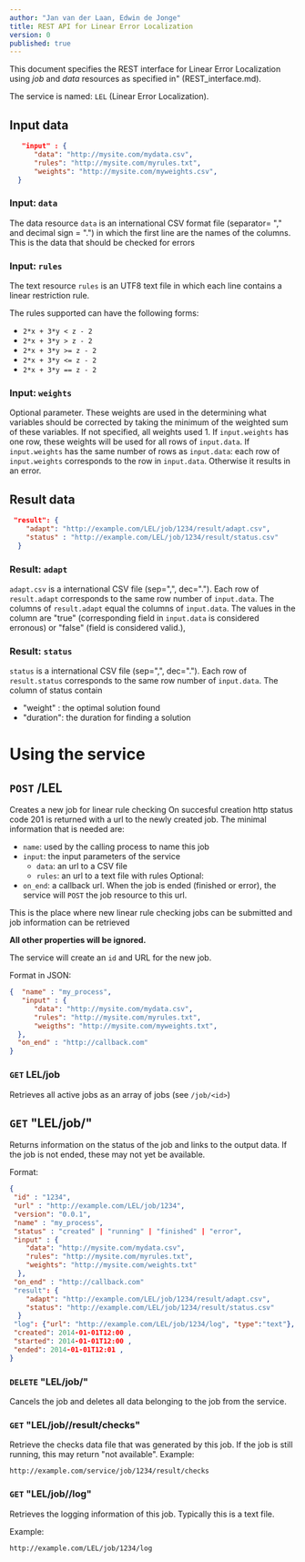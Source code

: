 ```yaml
---
author: "Jan van der Laan, Edwin de Jonge"
title: REST API for Linear Error Localization
version: 0
published: true
---
```


This document specifies the REST interface for Linear Error Localization using *job* and *data* resources as specified in" (REST_interface.md).


The service is named: `LEL` (Linear Error Localization).

## Input data

```json
   "input" : {
      "data": "http://mysite.com/mydata.csv",
      "rules": "http://mysite.com/myrules.txt",
      "weights": "http://mysite.com/myweights.csv",
  }
```
### Input: `data`
The data resource `data` is an international CSV format file (separator= "," and decimal sign = ".") in which the first line are the names of the columns.
This is the data that should be checked for errors

### Input: `rules`
The text resource `rules` is an UTF8 text file in which each line contains a linear restriction rule.

The rules supported can have the following forms:
- `2*x + 3*y < z - 2`
- `2*x + 3*y > z - 2`
- `2*x + 3*y >= z - 2`
- `2*x + 3*y <= z - 2`
- `2*x + 3*y == z - 2`

### Input: `weights`
Optional parameter. These weights are used in the determining what variables should be corrected by taking the minimum of the weighted sum of these variables.
If not specified, all weights used  1.
If `input.weights` has one row, these weights will be used for all rows of `input.data`.
If `input.weights` has the same number of rows as `input.data`: each row of `input.weights` corresponds to the row in `input.data`.
Otherwise it results in an error.

## Result data

```json
 "result": {
    "adapt": "http://example.com/LEL/job/1234/result/adapt.csv",
    "status" : "http://example.com/LEL/job/1234/result/status.csv"
  }
```

### Result: `adapt`
`adapt.csv`  is a international CSV file (sep=",", dec="."). Each row of `result.adapt` corresponds to the same row number of `input.data`. 
The columns of `result.adapt` equal the columns of `input.data`. 
The values in the column are "true" (corresponding field in `input.data` is considered erronous)  or "false" (field is considered valid.),

### Result: `status`
`status`  is a international CSV file (sep=",", dec="."). Each row of `result.status` corresponds to the same row number of `input.data`. 
The column of status contain 
- "weight" : the optimal solution found
- "duration": the duration for finding a solution

# Using the service

## `POST` /LEL

Creates a new job for linear rule checking On succesful creation http status code 201 is returned with a url to the newly created job.
The minimal information that is needed are:
- `name`: used by the calling process to name this job
- `input`: the input parameters of the service
  - `data`: an url to a CSV file
  - `rules`: an url to a text file with rules
Optional:
- `on_end`: a callback url. When the job is ended (finished or error), the service will `POST` the job resource to this url.

This is the place where new linear rule checking jobs can be submitted and job information can be retrieved

**All other properties will be ignored.**

The service will create an `id` and URL for the new job.

Format in JSON:
```json
{  "name" : "my_process",
   "input" : {
      "data": "http://mysite.com/mydata.csv",
      "rules": "http://mysite.com/myrules.txt",
      "weigths": "http://mysite.com/myweights.txt",
  },
  "on_end" : "http://callback.com"
}
```
### `GET` LEL/job

Retrieves all active jobs as an array of jobs (see `/job/<id>`)

## `GET` "LEL/job/<id>"

Returns information on the status of the job and links to the output data.
If the job is not ended, these may not yet be available.

Format:
```json
{
 "id" : "1234",
 "url" : "http://example.com/LEL/job/1234",
 "version": "0.0.1",
 "name" : "my_process",
 "status" : "created" | "running" | "finished" | "error",
 "input" : {
    "data": "http://mysite.com/mydata.csv",
    "rules": "http://mysite.com/myrules.txt",
    "weights": "http://mysite.com/weights.txt"
  },
 "on_end" : "http://callback.com"
 "result": {
    "adapt": "http://example.com/LEL/job/1234/result/adapt.csv",
    "status": "http://example.com/LEL/job/1234/result/status.csv"
  }
 "log": {"url": "http://example.com/LEL/job/1234/log", "type":"text"},
 "created": 2014-01-01T12:00 ,
 "started": 2014-01-01T12:00 ,
 "ended": 2014-01-01T12:01 ,
}
```

### `DELETE` "LEL/job/<id>"

Cancels the job and deletes all data belonging to the job from the service. 

### `GET` "LEL/job/<id>/result/checks"

Retrieve the checks data file that was generated by this job. If the job is still running, this may return "not available".
Example:

```
http://example.com/service/job/1234/result/checks
```

### `GET` "LEL/job/<id>/log"

Retrieves the logging information of this job. Typically this is a text file.

Example:
```
http://example.com/LEL/job/1234/log
```
